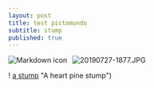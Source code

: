 ```yaml
---
layout: post
title: test pictomundo
subtitle: stump
published: true
---
```


<img src="https://jonbcarroll.github.io/img/20190727-1877.JPG"
     alt="Markdown icon"
     style="float: left; margin-right: 10px;" />
     ![20190727-1877.JPG]({{site.baseurl}}/img/20190727-1877.JPG)
     
! [a stump](https://jonbcarroll.github.io/img/20190727-1877.JPG) "A heart pine stump")
